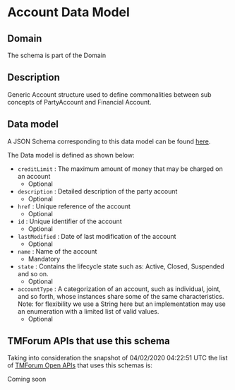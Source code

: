 # Account Data Model

## Domain

The  schema is part of the  Domain

## Description

Generic Account structure used to define commonalities between sub concepts of PartyAccount and Financial Account.

## Data model

A JSON Schema corresponding to this data model can be found
[here](https://github.com/tmforum-rand/schemas/blob/candidates/EngagedParty/Account.schema.json).

The Data model is defined as shown below:
- `creditLimit` : The maximum amount of money that may be charged on an account
  - Optional
- `description` : Detailed description of the party account
  - Optional
- `href` : Unique reference of the account
  - Optional
- `id` : Unique identifier of the account
  - Optional
- `lastModified` : Date of last modification of the account
  - Optional
- `name` : Name of the account
  - Mandatory
- `state` : Contains the lifecycle state such as: Active, Closed, Suspended and so on.
  - Optional
- `accountType` : A categorization of an account, such as individual, joint, and so forth, whose instances share some of the same characteristics. Note: for flexibility we use a String here but an implementation may use an enumeration with a limited list of valid values.
  - Optional




## TMForum APIs that use this schema

Taking into consideration the snapshot of 04/02/2020 04:22:51 UTC the list of [TMForum Open APIs](https://www.tmforum.org/open-apis/) that uses this schemas is:

Coming soon